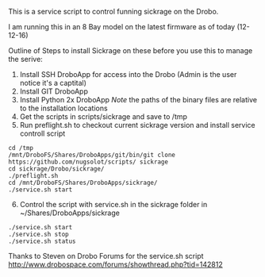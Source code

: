 This is a service script to control funning sickrage on the Drobo.

I am running this in an 8 Bay model on the latest firmware as of today (12-12-16)

Outline of Steps to install Sickrage on these before you use this to manage the serive:

1. Install SSH DroboApp for access into the Drobo (Admin is the user notice it's a captital)
2. Install GIT DroboApp
3. Install Python 2x DroboApp 
	*Note* the paths of the binary files are relative to the installation locations 
4. Get the scripts in scripts/sickrage and save to /tmp
5. Run preflight.sh to checkout current sickrage version and install service controll script
```
cd /tmp
/mnt/DroboFS/Shares/DroboApps/git/bin/git clone https://github.com/nugsolot/scripts/ sickrage
cd sickrage/Drobo/sickrage/
./preflight.sh
cd /mnt/DroboFS/Shares/DroboApps/sickrage/
./service.sh start
```
6. Control the script with service.sh in the sickrage folder in ~/Shares/DroboApps/sickrage
```
./service.sh start
./service.sh stop
./service.sh status
```

Thanks to Steven on Drobo Forums for the service.sh script
http://www.drobospace.com/forums/showthread.php?tid=142812


